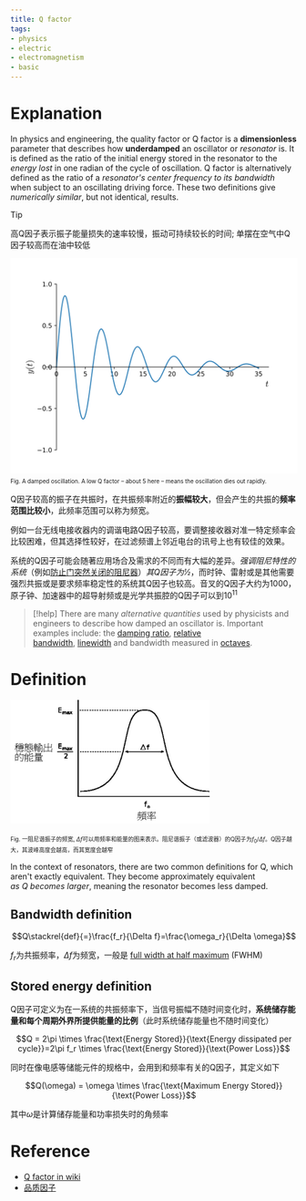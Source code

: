 ```yaml
---
title: Q factor
tags:
- physics
- electric
- electromagnetism
- basic
---
```


# Explanation

In physics and engineering, the quality factor or Q factor is a **dimensionless** parameter that describes how **underdamped** an oscillator or *resonator* is. It is defined as the ratio of the initial energy stored in the resonator to the *energy lost* in one radian of the cycle of oscillation. Q factor is alternatively defined as the ratio of a *resonator's center frequency to its bandwidth* when subject to an oscillating driving force. These two definitions give *numerically similar*, but not identical, results. 

> [!tip] 
>  高Q因子表示振子能量损失的速率较慢，振动可持续较长的时间; 单摆在空气中Q因子较高而在油中较低



![](physics/electromagnetism/attachments/Pasted%20image%2020230404144801.png)<font size=1>Fig. A damped oscillation. A low Q factor – about 5 here – means the oscillation dies out rapidly.</font>


Q因子较高的振子在共振时，在共振频率附近的**振幅较大**，但会产生的共振的**频率范围比较小**，此频率范围可以称为频宽。

例如一台无线电接收器内的调谐电路Q因子较高，要调整接收器对准一特定频率会比较困难，但其选择性较好，在过滤频谱上邻近电台的讯号上也有较佳的效果。

系统的Q因子可能会随著应用场合及需求的不同而有大幅的差异。*强调阻尼特性的系统*（例如[防止门突然关闭的阻尼器](warehouse/dampers_keeping_a_door_from_slamming%20shut.md)）*其Q因子为1⁄2*，而时钟、雷射或是其他需要强烈共振或是要求频率稳定性的系统其Q因子也较高。音叉的Q因子大约为1000，原子钟、加速器中的超导射频或是光学共振腔的Q因子可以到$10^{11}$

> [!help] 
>  There are many *alternative quantities* used by physicists and engineers to describe how damped an oscillator is. Important examples include: the [damping ratio](https://en.wikipedia.org/wiki/Damping_ratio "Damping ratio"), [relative bandwidth](https://en.wikipedia.org/wiki/Bandwidth_(signal_processing) "Bandwidth (signal processing)"), [linewidth](https://en.wikipedia.org/wiki/Oscillator_linewidth "Oscillator linewidth") and bandwidth measured in [octaves](https://en.wikipedia.org/wiki/Octave_(electronics) "Octave (electronics)").


# Definition

![](physics/electromagnetism/attachments/Pasted%20image%2020230404151254.png)

<font size=1>Fig. 一阻尼谐振子的频宽, $\Delta f$可以用频率和能量的图来表示。阻尼谐振子（或滤波器）的Q因子为$f_{0}/\Delta f$。Q因子越大，其波峰高度会越高，而其宽度会越窄</font>

In the context of resonators, there are two common definitions for Q, which aren't exactly equivalent. They become approximately equivalent *as Q becomes larger*, meaning the resonator becomes less damped.

## Bandwidth definition

$$Q\stackrel{def}{=}\frac{f_r}{\Delta f}=\frac{\omega_r}{\Delta \omega}$$

$f_r$为共振频率，$\Delta f$为频宽，一般是 [full width at half maximum](https://en.wikipedia.org/wiki/Full_width_at_half_maximum "Full width at half maximum") (FWHM)

## Stored energy definition

Q因子可定义为在一系统的共振频率下，当信号振幅不随时间变化时，**系统储存能量和每个周期外界所提供能量的比例**（此时系统储存能量也不随时间变化）

$$Q = 2\pi \times \frac{\text{Energy Stored}}{\text{Energy dissipated per cycle}}=2\pi f_r \times \frac{\text{Energy Stored}}{\text{Power Loss}}$$

同时在像电感等储能元件的规格中，会用到和频率有关的Q因子，其定义如下

$$Q(\omega) = \omega \times \frac{\text{Maximum Energy Stored}}{\text{Power Loss}}$$

其中$\omega$是计算储存能量和功率损失时的角频率


# Reference

* [Q factor in  wiki](https://en.wikipedia.org/wiki/Q_factor)
* [品质因子](https://zh.wikipedia.org/zh-hans/%E5%93%81%E8%B3%AA%E5%9B%A0%E5%AD%90#:~:text=%E5%93%81%E8%B4%A8%E5%9B%A0%E5%AD%90%E6%88%96Q%E5%9B%A0%E5%AD%90,%E6%91%86Q%E5%9B%A0%E5%AD%90%E8%BE%83%E4%BD%8E%E3%80%82)